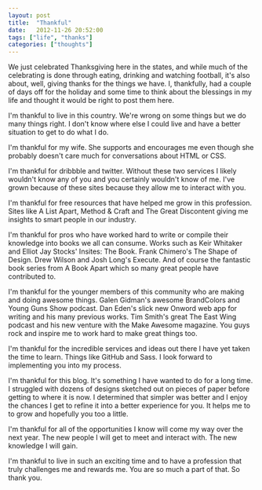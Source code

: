 ```yaml
---
layout: post
title:  "Thankful"
date:   2012-11-26 20:52:00
tags: ["life", "thanks"]
categories: ["thoughts"]
---
```


<p class="center f4 f3-ns mw6 mw7-ns ph3 ph5-ns measure lh-copy">
We just celebrated Thanksgiving here in the states, and while much of the celebrating is done through eating, drinking and watching football, it's also about, well, giving thanks for the things we have. I, thankfully, had a couple of days off for the holiday and some time to think about the blessings in my life and thought it would be right to post them here.
</p>
<p class="center f4 f3-ns mw6 mw7-ns ph3 ph5-ns measure lh-copy">
I'm thankful to live in this country. We're wrong on some things but we do many things right. I don't know where else I could live and have a better situation to get to do what I do.
</p>
<p class="center f4 f3-ns mw6 mw7-ns ph3 ph5-ns measure lh-copy">
I'm thankful for my wife. She supports and encourages me even though she probably doesn't care much for conversations about HTML or CSS.
</p>
<p class="center f4 f3-ns mw6 mw7-ns ph3 ph5-ns measure lh-copy">
I'm thankful for dribbble and twitter. Without these two services I likely wouldn't know any of you and you certainly wouldn't know of me. I've grown because of these sites because they allow me to interact with you.
</p>
<p class="center f4 f3-ns mw6 mw7-ns ph3 ph5-ns measure lh-copy">
I'm thankful for free resources that have helped me grow in this profession. Sites like A List Apart, Method & Craft and The Great Discontent giving me insights to smart people in our industry.
</p>
<p class="center f4 f3-ns mw6 mw7-ns ph3 ph5-ns measure lh-copy">
I'm thankful for pros who have worked hard to write or compile their knowledge into books we all can consume. Works such as Keir Whitaker and Elliot Jay Stocks' Insites: The Book. Frank Chimero's The Shape of Design. Drew Wilson and Josh Long's Execute. And of course the fantastic book series from A Book Apart which so many great people have contributed to.
</p>
<p class="center f4 f3-ns mw6 mw7-ns ph3 ph5-ns measure lh-copy">
I'm thankful for the younger members of this community who are making and doing awesome things. Galen Gidman's awesome BrandColors and Young Guns Show podcast. Dan Eden's slick new Onword web app for writing and his many previous works. Tim Smith's great The East Wing podcast and his new venture with the Make Awesome magazine. You guys rock and inspire me to work hard to make great things too.
</p>
<p class="center f4 f3-ns mw6 mw7-ns ph3 ph5-ns measure lh-copy">
I'm thankful for the incredible services and ideas out there I have yet taken the time to learn. Things like GitHub and Sass. I look forward to implementing you into my process.
</p>
<p class="center f4 f3-ns mw6 mw7-ns ph3 ph5-ns measure lh-copy">
I'm thankful for this blog. It's something I have wanted to do for a long time. I struggled with dozens of designs sketched out on pieces of paper before getting to where it is now. I determined that simpler was better and I enjoy the chances I get to refine it into a better experience for you. It helps me to to grow and hopefully you too a little.
</p>
<p class="center f4 f3-ns mw6 mw7-ns ph3 ph5-ns measure lh-copy">
I'm thankful for all of the opportunities I know will come my way over the next year. The new people I will get to meet and interact with. The new knowledge I will gain.
</p>
<p class="center f4 f3-ns mw6 mw7-ns ph3 ph5-ns measure lh-copy">
I'm thankful to live in such an exciting time and to have a profession that truly challenges me and rewards me. You are so much a part of that. So thank you.
</p>